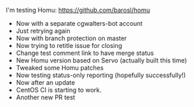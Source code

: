I'm testing Homu: https://github.com/barosl/homu

- Now with a separate cgwalters-bot account
- Just retrying again
- Now with branch protection on master
- Now trying to retitle issue for closing
- Change test comment link to have merge status
- New Homu version based on Servo (actually built this time)
- Tweaked some Homu patches
- Now testing status-only reporting (hopefully successfully!)
- Now after an update
- CentOS CI is starting to work.
- Another new PR test
